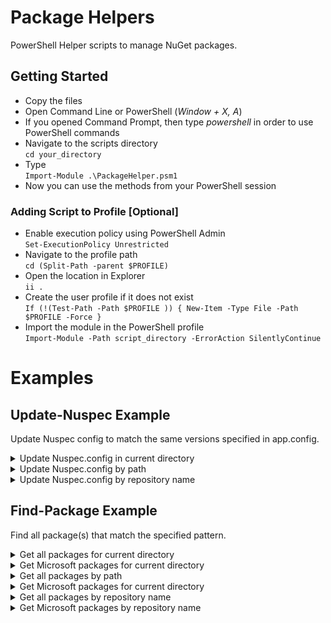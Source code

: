 # Package Helpers

PowerShell Helper scripts to manage NuGet packages.

## Getting Started

* Copy the files
* Open Command Line or PowerShell (*Window + X, A*)
* If you opened Command Prompt, then type *powershell* in order to use PowerShell commands
* Navigate to the scripts directory <br />`cd your_directory`
* Type <br />`Import-Module .\PackageHelper.psm1`
* Now you can use the methods from your PowerShell session

### Adding Script to Profile [Optional]

* Enable execution policy using PowerShell Admin <br /> `Set-ExecutionPolicy Unrestricted`
* Navigate to the profile path <br />`cd (Split-Path -parent $PROFILE)`
* Open the location in Explorer <br />`ii .`
* Create the user profile if it does not exist <br />`If (!(Test-Path -Path $PROFILE )) { New-Item -Type File -Path $PROFILE -Force }`
* Import the module in the PowerShell profile <br />`Import-Module -Path script_directory -ErrorAction SilentlyContinue`

# Examples

## Update-Nuspec Example
Update Nuspec config to match the same versions specified in app.config.
<details>
   <summary>Update Nuspec.config in current directory</summary>
   <p>Update-Nuspec</p>
</details>
<details>
   <summary>Update Nuspec.config by path</summary>
   <p>Update-Nuspec -Path 'C:\git\PowerShell\EnvironmentVariables\'</p>
</details>
<details>
   <summary>Update Nuspec.config by repository name</summary>
   <p>Update-Nuspec -Repository 'EnvironmentVariables'</p>
</details>

## Find-Package Example
Find all package(s) that match the specified pattern.
<details>
   <summary>Get all packages for current directory</summary>
   <p>Find-Package</p>
</details>
<details>
   <summary>Get Microsoft packages for current directory</summary>
   <p>Find-Package -Pattern '*Microsoft*'</p>
</details>
<details>
   <summary>Get all packages by path</summary>
   <p>Update-Nuspec -Path 'C:\git\PowerShell\EnvironmentVariables\'</p>
</details>
<details>
   <summary>Get Microsoft packages for current directory</summary>
   <p>Find-Package -Path 'C:\git\PowerShell\EnvironmentVariables\' -Pattern '*Microsoft*'</p>
</details>
<details>
   <summary>Get all packages by repository name</summary>
   <p>Find-Package -Repository 'EnvironmentVariables'</p>
</details>
<details>
   <summary>Get Microsoft packages by repository name</summary>
   <p>Find-Package -Repository 'EnvironmentVariables' -Pattern '*Microsoft*'</p>
</details>
